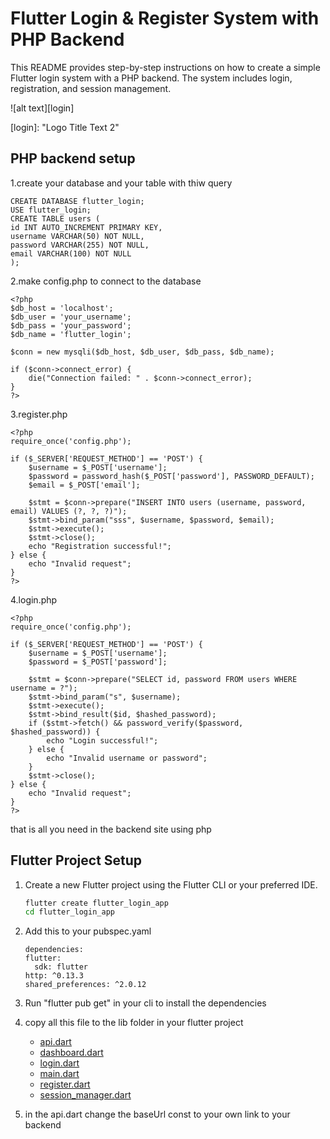 # Flutter Login & Register System with PHP Backend

This README provides step-by-step instructions on how to create a simple Flutter login system with a PHP backend. The system includes login, registration, and session management.

![alt text][login]

[login]:  "Logo Title Text 2"
## PHP backend setup
1.create your database and your table with thiw query
      
   ```
CREATE DATABASE flutter_login;
USE flutter_login;
CREATE TABLE users (
   id INT AUTO_INCREMENT PRIMARY KEY,
   username VARCHAR(50) NOT NULL,
   password VARCHAR(255) NOT NULL,
   email VARCHAR(100) NOT NULL
   );

```
2.make config.php to connect to the database
```
<?php
$db_host = 'localhost';
$db_user = 'your_username';
$db_pass = 'your_password';
$db_name = 'flutter_login';

$conn = new mysqli($db_host, $db_user, $db_pass, $db_name);

if ($conn->connect_error) {
    die("Connection failed: " . $conn->connect_error);
}
?>

```
3.register.php
```
<?php
require_once('config.php');

if ($_SERVER['REQUEST_METHOD'] == 'POST') {
    $username = $_POST['username'];
    $password = password_hash($_POST['password'], PASSWORD_DEFAULT);
    $email = $_POST['email'];

    $stmt = $conn->prepare("INSERT INTO users (username, password, email) VALUES (?, ?, ?)");
    $stmt->bind_param("sss", $username, $password, $email);
    $stmt->execute();
    $stmt->close();
    echo "Registration successful!";
} else {
    echo "Invalid request";
}
?>

```
4.login.php
```
<?php
require_once('config.php');

if ($_SERVER['REQUEST_METHOD'] == 'POST') {
    $username = $_POST['username'];
    $password = $_POST['password'];

    $stmt = $conn->prepare("SELECT id, password FROM users WHERE username = ?");
    $stmt->bind_param("s", $username);
    $stmt->execute();
    $stmt->bind_result($id, $hashed_password);
    if ($stmt->fetch() && password_verify($password, $hashed_password)) {
        echo "Login successful!";
    } else {
        echo "Invalid username or password";
    }
    $stmt->close();
} else {
    echo "Invalid request";
}
?>

```
that is all you need in the backend site using php

## Flutter Project Setup

1. Create a new Flutter project using the Flutter CLI or your preferred IDE.

   ```bash
   flutter create flutter_login_app
   cd flutter_login_app
   ```

2. Add this to your pubspec.yaml
    ```
    dependencies:
    flutter:
      sdk: flutter
    http: ^0.13.3
    shared_preferences: ^2.0.12
   ```
3. Run "flutter pub get" in your cli to install the dependencies

4. copy all this file to the lib folder in your flutter project
   
   - [api.dart](lib/api.dart)
   - [dashboard.dart](lib/dashboard.dart)
   - [login.dart](lib/login.dart)
   - [main.dart](lib/main.dart)
   - [register.dart](lib/register.dart)
   - [session_manager.dart](lib/session_manager.dart)

5. in the api.dart change the baseUrl const to your own link to your backend 
   
   

   
